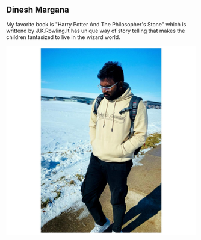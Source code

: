 ## Dinesh Margana

My favorite book is "Harry Potter And The Philosopher's Stone" which is writtend by J.K.Rowling.It has unique way of story telling that  makes the children fantasized to live in the wizard world.

![Image link](image.jpeg)